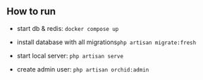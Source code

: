 ## How to run

* start db & redis: `docker compose up`

* install database with all migrations`php artisan migrate:fresh`

* start local server: `php artisan serve`

* create admin user: `php artisan orchid:admin`

